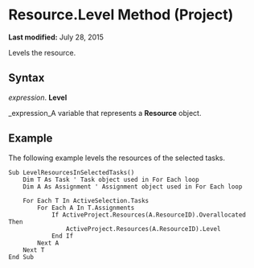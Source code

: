 
# Resource.Level Method (Project)

 **Last modified:** July 28, 2015

Levels the resource.

## Syntax

 _expression_. **Level**

 _expression_A variable that represents a  **Resource** object.


## Example

The following example levels the resources of the selected tasks.


```
Sub LevelResourcesInSelectedTasks() 
    Dim T As Task ' Task object used in For Each loop 
    Dim A As Assignment ' Assignment object used in For Each loop 
 
    For Each T In ActiveSelection.Tasks 
        For Each A In T.Assignments 
            If ActiveProject.Resources(A.ResourceID).Overallocated Then 
                ActiveProject.Resources(A.ResourceID).Level 
            End If 
        Next A 
    Next T 
End Sub
```

